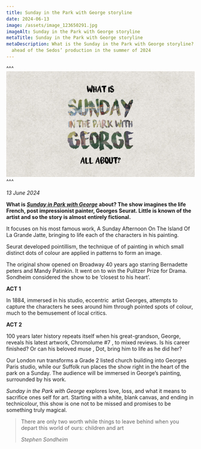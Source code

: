 ```yaml
---
title: Sunday in the Park with George storyline
date: 2024-06-13
image: /assets/image_123650291.jpg
imageAlt: Sunday in the Park with George storyline
metaTitle: Sunday in the Park with George storyline
metaDescription: What is the Sunday in the Park with George storyline? Find out
  ahead of the Sedos’ production in the summer of 2024
---
```

^^^
![](/assets/image_123650291.jpg)
^^^ 

*13 June 2024*

**What is *[Sunday in Park with George](https://www.sedos.co.uk/shows/2024-sunday-in-the-park-with-george)* about? The show imagines the life French, post impressionist painter, Georges Seurat. Little is known of the artist and so the story is almost entirely fictional.**

It focuses on his most famous work, A Sunday Afternoon On The Island Of La Grande Jatte, bringing to life each of the characters in his painting. 

Seurat developed pointillism, the technique of of painting in which small distinct dots of colour are applied in patterns to form an image. 

The original show opened on Broadway 40 years ago starring Bernadette peters and Mandy Patinkin. It went on to win the Pulitzer Prize for Drama. Sondheim considered the show to be ‘closest to his heart’. 

**ACT 1**

In 1884, immersed in his studio, eccentric  artist Georges, attempts to capture the characters he sees around him through pointed spots of colour, much to the bemusement of local critics.

**ACT 2**

100 years later history repeats itself when his great-grandson, George, reveals his latest artwork, Chromolume #7 , to mixed reviews. Is his career finished? Or can his beloved muse , Dot, bring him to life as he did her? 

Our London run transforms a Grade 2 listed church building into Georges Paris studio, while our Suffolk run places the show right in the heart of the park on a Sunday. The audience will be immersed in George’s painting, surrounded by his work. 

*Sunday in the Park with George* explores love, loss, and what it means to sacrifice ones self for art. Starting with a white, blank canvas, and ending in technicolour, this show is one not to be missed and promises to be something truly magical. 

>There are only two worth while things to leave behind when you depart this world of ours: children and art
><footer><cite>Stephen Sondheim</cite></footer>